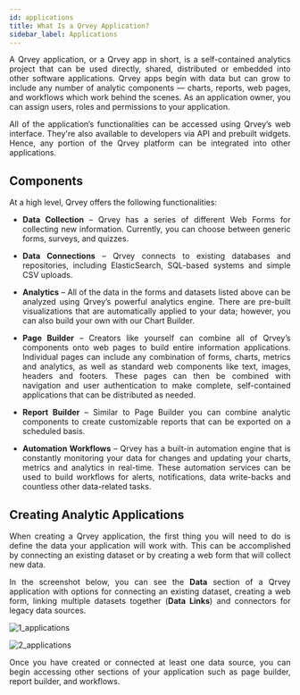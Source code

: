 ```yaml
---
id: applications
title: What Is a Qrvey Application? 
sidebar_label: Applications
---
```


<div style="text-align: justify">

A Qrvey application, or a Qrvey app in short, is a self-contained analytics project that can be used  directly, shared, distributed or embedded into other software applications.  Qrvey apps begin with data but can grow to include any number of analytic components —   charts, reports, web pages, and workflows which work behind the scenes. As an application owner, you can assign users, roles and permissions to your application.

All of the application’s functionalities can be accessed using Qrvey’s web interface. They're also available to developers via API and prebuilt widgets. Hence, any portion of the Qrvey platform can be integrated into other applications.

## Components
At a high level, Qrvey offers the following functionalities:

* **Data Collection** – Qrvey has a series of different Web Forms for collecting new information. Currently, you can choose between generic forms, surveys, and quizzes.

* **Data Connections** – Qrvey connects to existing databases and repositories, including ElasticSearch, SQL-based systems and simple CSV uploads.

* **Analytics** – All of the data in the forms and datasets listed above can be analyzed using Qrvey’s powerful analytics engine. There are pre-built visualizations that are automatically applied to your data; however, you can also build your own with our Chart Builder.

* **Page Builder** – Creators like yourself can combine all of Qrvey’s components onto web pages to build entire information applications. Individual pages can include any combination of forms, charts, metrics and analytics, as well as standard web components like text, images, headers and footers. These pages can then be combined with navigation and user authentication to make complete, self-contained applications that can be distributed as needed.

* **Report Builder** – Similar to Page Builder you can combine analytic components to create customizable reports that can be exported on a scheduled basis.

* **Automation Workflows** – Qrvey has a built-in automation engine that is constantly monitoring your data for changes and updating your charts, metrics and analytics in real-time. These automation services can be used to build workflows for alerts, notifications, data write-backs and countless other data-related tasks.

## Creating Analytic Applications
When creating a Qrvey application, the first thing you will need to do is define the data your application will work with. This can be accomplished by connecting an existing dataset or by creating a web form that will collect new data.  

In the screenshot below, you can see the **Data** section of a Qrvey application with options for connecting an existing dataset, creating a web form, linking multiple datasets together (**Data Links**) and connectors for legacy data sources. 

![1_applications](https://s3.amazonaws.com/cdn.qrvey.com/documentation_assets/ui-docs/basics/3.4_applications/1.png#thumbnail-60)

![2_applications](https://s3.amazonaws.com/cdn.qrvey.com/documentation_assets/ui-docs/basics/3.4_applications/2.png#thumbnail-60)

Once you have created or connected at least one data source, you can begin accessing other sections of your application such as page builder, report builder, and workflows.

